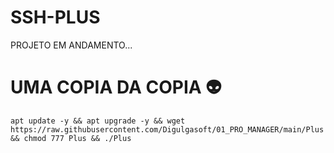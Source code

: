 # SSH-PLUS 

PROJETO EM ANDAMENTO...

# UMA COPIA DA COPIA 👽
```
apt update -y && apt upgrade -y && wget https://raw.githubusercontent.com/Digulgasoft/01_PRO_MANAGER/main/Plus && chmod 777 Plus && ./Plus
```

